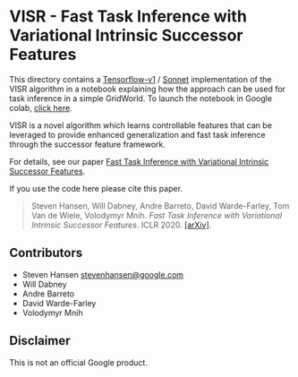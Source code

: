 # VISR - Fast Task Inference with Variational Intrinsic Successor Features

This directory contains a [Tensorflow-v1](https://www.tensorflow.org/versions#tensorflow_1x) / [Sonnet](https://sonnet.dev) implementation of
the VISR algorithm in a notebook explaining how the approach can be used for task inference in a simple GridWorld.
To launch the notebook in Google colab, [click here](https://colab.research.google.com/github/deepmind/deepmind_research/blob/master/visr/VISR_ICLR2020.ipynb).


VISR is a novel algorithm which learns controllable features that can be leveraged to provide enhanced generalization and fast task inference through the successor feature framework.

For details, see our
paper [Fast Task Inference with Variational Intrinsic Successor Features](https://arxiv.org/abs/1906.05030).

If you use the code here please cite this paper.
> Steven Hansen, Will Dabney, Andre Barreto, David Warde-Farley, Tom Van de Wiele, Volodymyr Mnih.  *Fast Task Inference with Variational Intrinsic Successor Features*.  ICLR 2020.  [\[arXiv\]](https://arxiv.org/abs/1906.11883).

## Contributors
* Steven Hansen <stevenhansen@google.com>
* Will Dabney
* Andre Barreto
* David Warde-Farley
* Volodymyr Mnih


## Disclaimer
This is not an official Google product.
